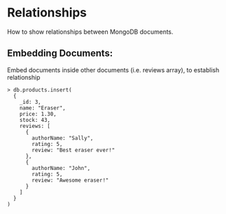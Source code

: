 # Relationships

How to show relationships between MongoDB documents.

## Embedding Documents:

Embed documents inside other documents (i.e. reviews array), to establish relationship

    > db.products.insert(
      {
        _id: 3,
        name: "Eraser",
        price: 1.30,
        stock: 43,
        reviews: [
          {
            authorName: "Sally",
            rating: 5,
            review: "Best eraser ever!"
          },
          {
            authorName: "John",
            rating: 5,
            review: "Awesome eraser!"
          }
        ]
      }
    )
